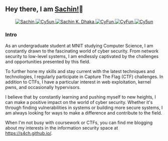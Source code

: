 ## Hey there, I am  [Sachin<CyFu>!](https://linkedin.com/in/sachinkumardhaka)👋
  
  <p align="center">
  <a href="https://hachyderm.io/@cyfun" target="blank">
    <img align="center" src="https://img.shields.io/badge/Mastodon-6364FF?style=for-the-badge&logo=Mastodon&logoColor=white" alt="Sachin" />
  </a>
  <a href="https://twitter.com/cy5un" target="blank">
    <img align="center" src="https://img.shields.io/badge/-Twitter-1DA1F2?style=for-the-badge&logo=twitter&logoColor=white" alt="Cy5un" />
  </a>
  <a href="https://linkedin.com/in/sachinkumardhaka" target="blank">
    <img align="center" src="https://img.shields.io/badge/-LinkedIn-2867B2?style=for-the-badge&logo=Linkedin&logoColor=white" alt="Sachin K. Dhaka" />
  </a>
  <a href="https://discord.com/users/346443596641075200" target="blank">
    <img align="center" src="https://img.shields.io/badge/Discord-5865F2?style=for-the-badge&logo=discord&logoColor=white" alt="CyFun" />
  </a>
  <a href="https://tryhackme.com/p/Skthehacker" target="blank">
    <img align="center" src="https://img.shields.io/badge/TryHackMe-212C42.svg?style=for-the-badge&logo=TryHackMe&logoColor=white" alt="CyFun" />
  </a>
  <a href="https://www.hackthebox.com/profile/617382" target="blank">
    <img align="center" src="https://img.shields.io/badge/HackTheBox-111927?style=for-the-badge&logo=Hack%20The%20Box&logoColor=9FEF00" alt="Cy5un" />
  </a>
</p>


  ### Intro
  As an undergraduate student at MNIT studying Computer Science, I am constantly drawn to the fascinating world of cyber security. From network security to low-level
  systems, I am endlessly captivated by the challenges and opportunities presented by this field.
  
  To further hone my skills and stay current with the latest techniques and technologies, I regularly participate in Capture The Flag (CTF) challenges. In addition to CTFs,
  I have a particular interest in web exploitation, kernel pwns, and occasionally hypervisors.
    
  I believe that by constantly learning and pushing myself to new heights, I can make a positive impact on the world of cyber security. Whether it's through finding
  vulnerabilities in systems or building more secure systems, I am always looking for ways to make a difference and contribute to the field.
  
  When I'm not busy with coursework or CTFs, you can find me blogging about my interests in the information security space at https://s4ch.github.io/.
  





